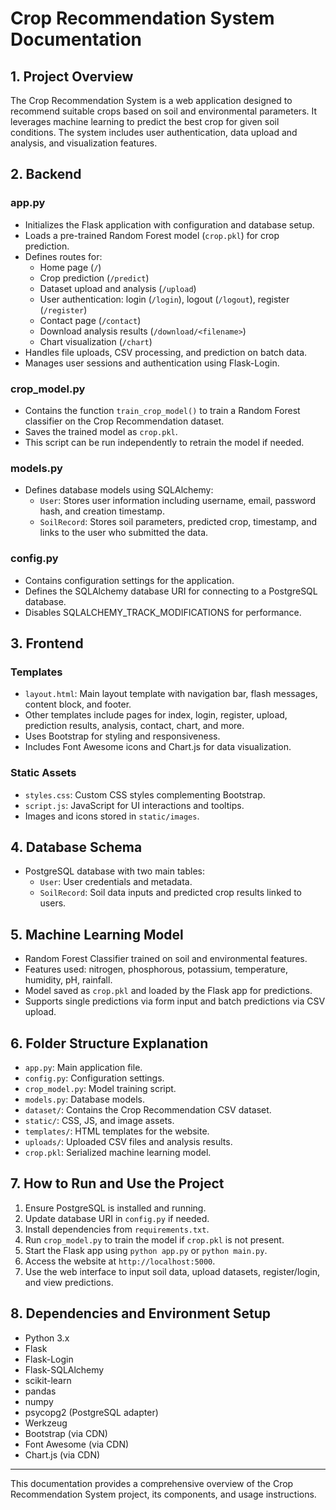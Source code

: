 # Crop Recommendation System Documentation

## 1. Project Overview
The Crop Recommendation System is a web application designed to recommend suitable crops based on soil and environmental parameters. It leverages machine learning to predict the best crop for given soil conditions. The system includes user authentication, data upload and analysis, and visualization features.

## 2. Backend

### app.py
- Initializes the Flask application with configuration and database setup.
- Loads a pre-trained Random Forest model (`crop.pkl`) for crop prediction.
- Defines routes for:
  - Home page (`/`)
  - Crop prediction (`/predict`)
  - Dataset upload and analysis (`/upload`)
  - User authentication: login (`/login`), logout (`/logout`), register (`/register`)
  - Contact page (`/contact`)
  - Download analysis results (`/download/<filename>`)
  - Chart visualization (`/chart`)
- Handles file uploads, CSV processing, and prediction on batch data.
- Manages user sessions and authentication using Flask-Login.

### crop_model.py
- Contains the function `train_crop_model()` to train a Random Forest classifier on the Crop Recommendation dataset.
- Saves the trained model as `crop.pkl`.
- This script can be run independently to retrain the model if needed.

### models.py
- Defines database models using SQLAlchemy:
  - `User`: Stores user information including username, email, password hash, and creation timestamp.
  - `SoilRecord`: Stores soil parameters, predicted crop, timestamp, and links to the user who submitted the data.

### config.py
- Contains configuration settings for the application.
- Defines the SQLAlchemy database URI for connecting to a PostgreSQL database.
- Disables SQLALCHEMY_TRACK_MODIFICATIONS for performance.

## 3. Frontend

### Templates
- `layout.html`: Main layout template with navigation bar, flash messages, content block, and footer.
- Other templates include pages for index, login, register, upload, prediction results, analysis, contact, chart, and more.
- Uses Bootstrap for styling and responsiveness.
- Includes Font Awesome icons and Chart.js for data visualization.

### Static Assets
- `styles.css`: Custom CSS styles complementing Bootstrap.
- `script.js`: JavaScript for UI interactions and tooltips.
- Images and icons stored in `static/images`.

## 4. Database Schema
- PostgreSQL database with two main tables:
  - `User`: User credentials and metadata.
  - `SoilRecord`: Soil data inputs and predicted crop results linked to users.

## 5. Machine Learning Model
- Random Forest Classifier trained on soil and environmental features.
- Features used: nitrogen, phosphorous, potassium, temperature, humidity, pH, rainfall.
- Model saved as `crop.pkl` and loaded by the Flask app for predictions.
- Supports single predictions via form input and batch predictions via CSV upload.

## 6. Folder Structure Explanation
- `app.py`: Main application file.
- `config.py`: Configuration settings.
- `crop_model.py`: Model training script.
- `models.py`: Database models.
- `dataset/`: Contains the Crop Recommendation CSV dataset.
- `static/`: CSS, JS, and image assets.
- `templates/`: HTML templates for the website.
- `uploads/`: Uploaded CSV files and analysis results.
- `crop.pkl`: Serialized machine learning model.

## 7. How to Run and Use the Project
1. Ensure PostgreSQL is installed and running.
2. Update database URI in `config.py` if needed.
3. Install dependencies from `requirements.txt`.
4. Run `crop_model.py` to train the model if `crop.pkl` is not present.
5. Start the Flask app using `python app.py` or `python main.py`.
6. Access the website at `http://localhost:5000`.
7. Use the web interface to input soil data, upload datasets, register/login, and view predictions.

## 8. Dependencies and Environment Setup
- Python 3.x
- Flask
- Flask-Login
- Flask-SQLAlchemy
- scikit-learn
- pandas
- numpy
- psycopg2 (PostgreSQL adapter)
- Werkzeug
- Bootstrap (via CDN)
- Font Awesome (via CDN)
- Chart.js (via CDN)

---

This documentation provides a comprehensive overview of the Crop Recommendation System project, its components, and usage instructions.
